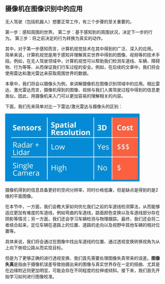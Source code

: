 ## 摄像机在图像识别中的应用

无人驾驶（包括机器人）想要正常工作，有三个步骤的至关重要的。

第一步：感知周围的世界。
第二步：基于感知到的周围状况，决定下一步的行为。
第三步：将之前决定的行为转换为真实的动作。

其中，对于第一步感知而言，计算机视觉技术在其中得到的广泛、深入的应用。
简单来说，计算机视觉是用于感知并理解真实世界中得到的图像、视频等的技术手段。例如，在无人驾驶领域中，计算机视觉可以帮助我们检测车道线、车辆、障碍物、行为等等、从而保证我们行车过程的安全。例如，在后续的文章中，我们将会使用雷达和激光雷达来获取周围世界的数据。

本章中，我们将会以摄像头为例，来讲解摄像机在图像识别领域中的应用。相比雷达、激光雷达而言，摄像机得到的图像、视频与我们人类驾驶过程中得到的信息更类似，因此，用摄像机来入门可以更加容易的理解相关的内容。

下面，我们先来简单对比一下雷达/激光雷达与摄像头的区别：

![传感器对比](/assets/32.jpg)

摄像机得到的信息具备更好的空间分辨率，同时价格低廉，但是缺点是得到的是2维的平面图像。

在本节中，一方面，我们会教大家如何优化我们之前的车道线检测算法，从而能够适应更加有难度的车道线，例如弯曲的车道线，路面颜色变换以及车道线部分存在阴影等情况；另一方面，我们还会学习车辆检测与物理跟踪。最终，我们还会将二者结合起来，定位车辆在道路上的位置、道路的走向以及视野中其他车辆的相对位置等。

具体来说，我们将会通过在图像中找出车道线的位置、通过透视变换转换视角为从上向下俯视公路从而实现目标。

但是为了更够正确的进行透视变换、我们首先需要处理图像失真带来的误差。**图像失真**是指由于摄像机误差导致拍摄出来的图像与真实世界存在一定的扭曲、尤其是在边缘附近则更加明显，可能会存在不同程度的拉伸或倾斜。接下来，我们首先开始学习如何进行图像校准。


